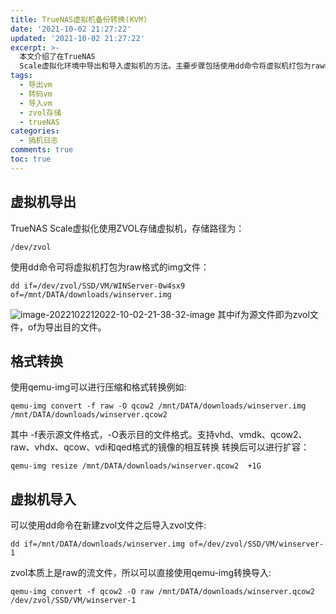 ```yaml
---
title: TrueNAS虚拟机备份转换(KVM)
date: '2021-10-02 21:27:22'
updated: '2021-10-02 21:27:22'
excerpt: >-
  本文介绍了在TrueNAS
  Scale虚拟化环境中导出和导入虚拟机的方法。主要步骤包括使用dd命令将虚拟机打包为raw格式镜像文件,使用qemu-img进行格式转换和扩容,最后使用dd命令或qemu-img将镜像文件导入到新建的zvol中。这些操作为虚拟机的备份、恢复、迁移等管理工作提供了便利。
tags:
  - 导出vm
  - 转码vm
  - 导入vm
  - zvol存储
  - trueNAS
categories:
  - 搞机日志
comments: true
toc: true
---
```

## 虚拟机导出

TrueNAS Scale虚拟化使用ZVOL存储虚拟机，存储路径为：

```shell
/dev/zvol
```

使用dd命令可将虚拟机打包为raw格式的img文件：

```shell
dd if=/dev/zvol/SSD/VM/WINServer-0w4sx9 of=/mnt/DATA/downloads/winserver.img
```

![image-2022102212022-10-02-21-38-32-image](https://img.wush.cc/202309091135455.png?imageView2/0/format/webp/q/80)
其中if为源文件即为zvol文件，of为导出目的文件。

## 格式转换

使用qemu-img可以进行压缩和格式转换例如:

```shell
qemu-img convert -f raw -O qcow2 /mnt/DATA/downloads/winserver.img /mnt/DATA/downloads/winserver.qcow2
```

其中 -f表示源文件格式，-O表示目的文件格式。支持vhd、vmdk、qcow2、raw、vhdx、qcow、vdi和qed格式的镜像的相互转换
转换后可以进行扩容：

```shell
qemu-img resize /mnt/DATA/downloads/winserver.qcow2  +1G
```

## 虚拟机导入

可以使用dd命令在新建zvol文件之后导入zvol文件:

```shell
dd if=/mnt/DATA/downloads/winserver.img of=/dev/zvol/SSD/VM/winserver-1
```

zvol本质上是raw的流文件，所以可以直接使用qemu-img转换导入:

```shell
qemu-img convert -f qcow2 -O raw /mnt/DATA/downloads/winserver.qcow2 /dev/zvol/SSD/VM/winserver-1
```
